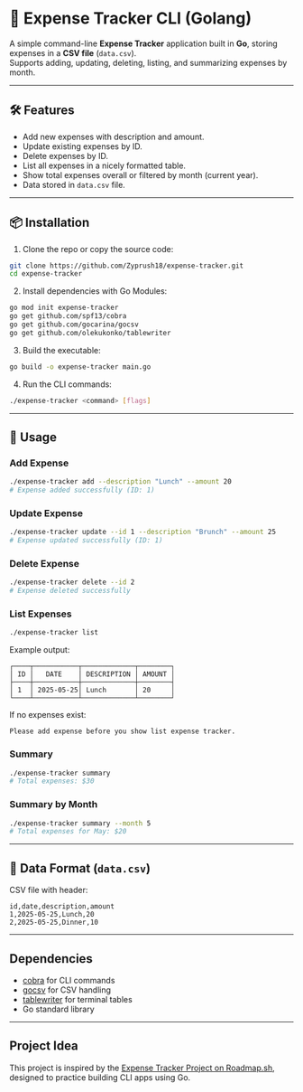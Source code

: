 
# 🧾 Expense Tracker CLI (Golang)

A simple command-line **Expense Tracker** application built in **Go**, storing expenses in a **CSV file** (`data.csv`).  
Supports adding, updating, deleting, listing, and summarizing expenses by month.

---

## 🛠 Features

- Add new expenses with description and amount.
- Update existing expenses by ID.
- Delete expenses by ID.
- List all expenses in a nicely formatted table.
- Show total expenses overall or filtered by month (current year).
- Data stored in `data.csv` file.

---

## 📦 Installation

1. Clone the repo or copy the source code:

```bash
git clone https://github.com/Zyprush18/expense-tracker.git
cd expense-tracker
```

2. Install dependencies with Go Modules:

```bash
go mod init expense-tracker
go get github.com/spf13/cobra
go get github.com/gocarina/gocsv
go get github.com/olekukonko/tablewriter
```

3. Build the executable:

```bash
go build -o expense-tracker main.go
```

4. Run the CLI commands:

```bash
./expense-tracker <command> [flags]
```

---

## 🚀 Usage

### Add Expense

```bash
./expense-tracker add --description "Lunch" --amount 20
# Expense added successfully (ID: 1)
```

### Update Expense

```bash
./expense-tracker update --id 1 --description "Brunch" --amount 25
# Expense updated successfully (ID: 1)
```

### Delete Expense

```bash
./expense-tracker delete --id 2
# Expense deleted successfully
```

### List Expenses

```bash
./expense-tracker list
```

Example output:

```
┌────┬───────────┬─────────────┬────────┐
│ ID │   DATE    │ DESCRIPTION │ AMOUNT │
├────┼───────────┼─────────────┼────────┤
│ 1  │ 2025-05-25│ Lunch       │ 20     │
└────┴───────────┴─────────────┴────────┘
```

If no expenses exist:

```
Please add expense before you show list expense tracker.
```

### Summary

```bash
./expense-tracker summary
# Total expenses: $30
```

### Summary by Month

```bash
./expense-tracker summary --month 5
# Total expenses for May: $20
```

---

## 📁 Data Format (`data.csv`)

CSV file with header:

```csv
id,date,description,amount
1,2025-05-25,Lunch,20
2,2025-05-25,Dinner,10
```

---

## Dependencies

- [cobra](https://github.com/spf13/cobra) for CLI commands
- [gocsv](https://github.com/gocarina/gocsv) for CSV handling
- [tablewriter](https://github.com/olekukonko/tablewriter) for terminal tables
- Go standard library

---

## Project Idea

This project is inspired by the <a href="https://roadmap.sh/projects/expense-tracker">Expense Tracker Project on Roadmap.sh</a>, designed to practice building CLI apps using Go.
